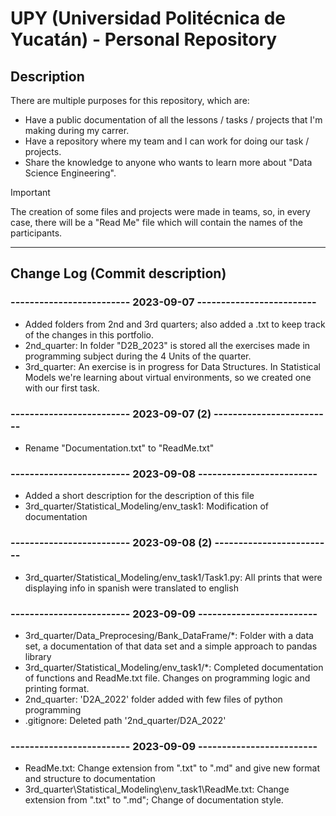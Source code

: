 # UPY (Universidad Politécnica de Yucatán) - Personal Repository

## Description
There are multiple purposes for this repository, which are:
- Have a public documentation of all the lessons / tasks / projects that I'm making during my carrer.
- Have a repository where my team and I can work for doing our task / projects.
- Share the knowledge to anyone who wants to learn more about "Data Science Engineering".

>[!IMPORTANT]
>
>The creation of some files and projects were made in teams, so, in every case, there will be a "Read Me" file which will contain the names of the participants.

--- 

## Change Log (Commit description)
### ------------------------- 2023-09-07 -------------------------
- Added folders from 2nd and 3rd quarters; also added a .txt to keep track of the changes in this portfolio.
- 2nd_quarter: In folder "D2B_2023" is stored all the exercises made in programming subject during the 4 Units of the quarter.
- 3rd_quarter: An exercise is in progress for Data Structures. In Statistical Models we're learning about virtual environments, so we created one with our first task.

### ------------------------- 2023-09-07 (2) -------------------------
- Rename "Documentation.txt" to "ReadMe.txt"

### ------------------------- 2023-09-08 -------------------------
- Added a short description for the description of this file
- 3rd_quarter/Statistical_Modeling/env_task1: Modification of documentation

### ------------------------- 2023-09-08 (2) -------------------------
- 3rd_quarter/Statistical_Modeling/env_task1/Task1.py: All prints that were displaying info in spanish were translated to english

### ------------------------- 2023-09-09 -------------------------
- 3rd_quarter/Data_Preprocesing/Bank_DataFrame/*: Folder with a data set, a documentation of that data set and a simple approach to pandas library
- 3rd_quarter/Statistical_Modeling/env_task1/*: Completed documentation of functions and ReadMe.txt file. Changes on programming logic and printing format.
- 2nd_quarter: 'D2A_2022' folder added with few files of python programming
- .gitignore: Deleted path '2nd_quarter/D2A_2022'

### ------------------------- 2023-09-09 -------------------------
- ReadMe.txt: Change extension from ".txt" to ".md" and give new format and structure to documentation 
- 3rd_quarter\Statistical_Modeling\env_task1\ReadMe.txt: Change extension from ".txt" to ".md"; Change of documentation style.